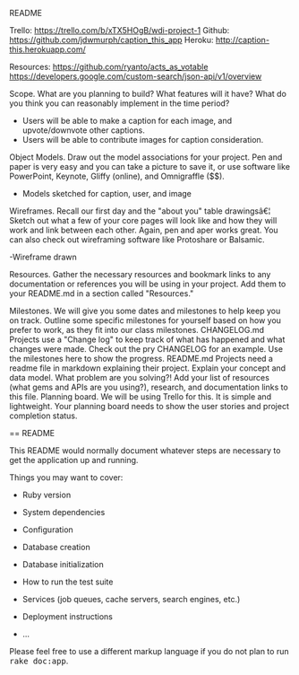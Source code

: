 README

Trello: https://trello.com/b/xTX5HOgB/wdi-project-1
Github: https://github.com/jdwmurph/caption_this_app
Heroku: http://caption-this.herokuapp.com/

Resources:
  https://github.com/ryanto/acts_as_votable
  https://developers.google.com/custom-search/json-api/v1/overview


Scope. What are you planning to build? What features will it have? What do you think you can reasonably implement in the time period?

  - Users will be able to make a caption for each image, and upvote/downvote other captions.
  - Users will be able to contribute images for caption consideration.

Object Models. Draw out the model associations for your project. Pen and paper is very easy and you can take a picture to save it, or use software like PowerPoint, Keynote, Gliffy (online), and Omnigraffle ($$).

  - Models sketched for caption, user, and image

Wireframes. Recall our first day and the "about you" table drawingsâ€¦ Sketch out what a few of your core pages will look like and how they will work and link between each other. Again, pen and aper works great. You can also check out wireframing software like Protoshare or Balsamic.

  -Wireframe drawn

Resources. Gather the necessary resources and bookmark links to any documentation or references you will be using in your project. Add them to your README.md in a section called "Resources."

Milestones. We will give you some dates and milestones to help keep you on track. Outline some specific milestones for yourself based on how you prefer to work, as they fit into our class milestones.
CHANGELOG.md Projects use a "Change log" to keep track of what has happened and what changes were made. Check out the pry CHANGELOG for an example. Use the milestones here to show the progress.
README.md Projects need a readme file in markdown explaining their project. Explain your concept and data model. What problem are you solving?! Add your list of resources (what gems and APIs are you using?), research, and documentation links to this file.
Planning board. We will be using Trello for this. It is simple and lightweight. Your planning board needs to show the user stories and project completion status.



















== README

This README would normally document whatever steps are necessary to get the
application up and running.

Things you may want to cover:

* Ruby version

* System dependencies

* Configuration

* Database creation

* Database initialization

* How to run the test suite

* Services (job queues, cache servers, search engines, etc.)

* Deployment instructions

* ...


Please feel free to use a different markup language if you do not plan to run
<tt>rake doc:app</tt>.
